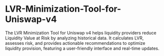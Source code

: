 # LVR-Minimization-Tool-for-Uniswap-v4
The LVR Minimization Tool for Uniswap v4 helps liquidity providers reduce Liquidity Value at Risk by analyzing historical data. It calculates LVR, assesses risk, and provides actionable recommendations to optimize liquidity provision, featuring a user-friendly interface and real-time updates.
